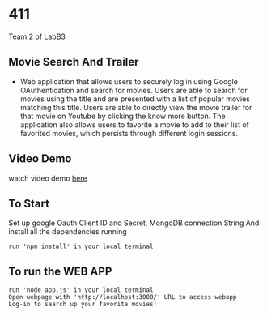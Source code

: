 # 411

Team 2 of LabB3 

## Movie Search And Trailer 
 - Web application that allows users to securely log in using Google OAuthentication and search for movies. Users are able to search for movies using the title and are presented with a list of popular movies matching this title. Users are able to directly view the movie trailer for that movie on Youtube by clicking the know more button. The application also allows users to favorite a movie to add to their list of favorited movies, which persists through different login sessions.
 
## Video Demo
watch video demo [here]()
 
## To Start 
Set up google Oauth Client ID and Secret, MongoDB connection String
And install all the dependencies running
```
run 'npm install' in your local terminal
```
 
## To run the WEB APP
```
run 'node app.js' in your local terminal
Open webpage with 'http://localhost:3000/' URL to access webapp
Log-in to search up your favorite movies!

```
